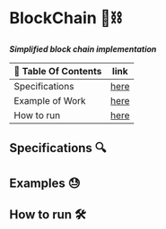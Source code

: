 # BlockChain 🧊⛓️
***Simplified block chain implementation***

| 📖 Table Of Contents | link       |
|----------------------|------------|
| Specifications       | [here](#1) |
| Example of Work      | [here](#2) |
| How to run           | [here](#3) |


## Specifications 🔍 <a name='1'></a>

## Examples 😓<a name='2'></a>

## How to run 🛠️ <a name="3"></a>
